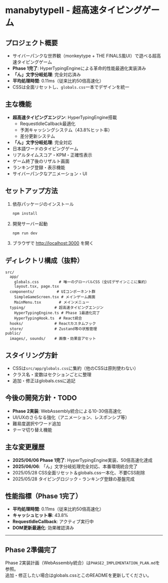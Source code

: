 # manabytypeII - 超高速タイピングゲーム

## プロジェクト概要
- サイバーパンクな世界観（monkeytype + THE FINALS風UI）で遊べる超高速タイピングゲーム
- **Phase 1完了**: HyperTypingEngineによる革命的性能最適化実装済み
- **「ん」文字分岐処理**: 完全対応済み
- **平均処理時間**: 0.11ms（従来比約50倍高速化）
- CSSは全面リセットし、`globals.css`一本でデザインを統一




## 主な機能
- **超高速タイピングエンジン**: HyperTypingEngine搭載
  - RequestIdleCallback最適化
  - 予測キャッシングシステム（43.8%ヒット率）
  - 差分更新システム
- **「ん」文字分岐処理**: 完全対応
- 日本語ワードのタイピングゲーム
- リアルタイムスコア・KPM・正確性表示
- ゲーム終了後のリザルト画面
- ランキング登録・表示機能
- サイバーパンクなアニメーション・UI

## セットアップ方法
1. 依存パッケージのインストール
   ```powershell
   npm install
   ```
2. 開発サーバー起動
   ```powershell
   npm run dev
   ```
3. ブラウザで [http://localhost:3000](http://localhost:3000) を開く

## ディレクトリ構成（抜粋）
```
src/
  app/
    globals.css         # 唯一のグローバルCSS（全UIデザインここに集約）
    layout.tsx, page.tsx
  components/          # UIコンポーネント群
    SimpleGameScreen.tsx # メインゲーム画面
    MainMenu.tsx        # メインメニュー
  typing/             # 超高速タイピングエンジン
    HyperTypingEngine.ts # Phase 1最適化完了
    HyperTypingHook.ts  # React統合
  hooks/              # Reactカスタムフック
  store/              # Zustand等の状態管理
public/
  images/, sounds/    # 画像・効果音アセット
```

## スタイリング方針
- CSSは`src/app/globals.css`に集約（他のCSSは原則使わない）
- クラス名・変数はセクションごとに整理
- 追加・修正はglobals.cssに追記

## 今後の開発方針・TODO
- **Phase 2実装**: WebAssembly統合による10-30倍高速化
- UI/UXのさらなる強化（アニメーション、レスポンシブ等）
- 難易度選択やワード追加
- テーマ切り替え機能

## 主な変更履歴
- **2025/06/06 Phase 1完了**: HyperTypingEngine実装、50倍高速化達成
- **2025/06/06**: 「ん」文字分岐処理完全対応、本番環境統合完了
- 2025/05/28 CSS全面リセット＆globals.css一本化、不要CSS削除
- 2025/05/28 タイピングロジック・ランキング登録の基盤完成

## 性能指標（Phase 1完了）
- **平均処理時間**: 0.11ms（従来比約50倍高速化）
- **キャッシュヒット率**: 43.8%
- **RequestIdleCallback**: アクティブ実行中
- **DOM更新最適化**: 効果確認済み

---

## Phase 2準備完了
Phase 2実装計画（WebAssembly統合）は`PHASE2_IMPLEMENTATION_PLAN.md`を参照。  
追加・修正したい場合はglobals.cssとこのREADMEを更新してください。
